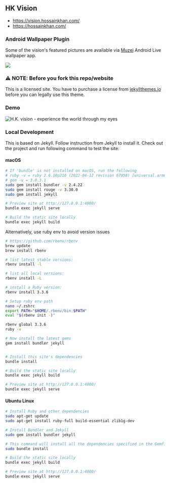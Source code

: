 ## HK Vision

* https://vision.hossainkhan.com/
* https://hossainkhan.com/

### Android Wallpaper Plugin
Some of the vision's featured pictures are available via [Muzei](https://play.google.com/store/apps/details?id=net.nurik.roman.muzei) Android Live wallpaper app.

[![](https://lh3.googleusercontent.com/qF9r3ZjtgG-qyHdmjecArtKiulz1gmwL_xl9R3_fzk6igSeoN0wYbJSKEX5d_fxJRwYZJpHbqcLB3i9atl-9dOfUl9an7U43TfZ9PtQ=s0)](https://play.google.com/store/apps/details?id=com.hossainkhan.vision)


### ⚠️ NOTE: Before you fork this repo/website
This is a licensed site. You have to purchase a license from [jekyllthemes.io](https://jekyllthemes.io/theme/duet-portfolio-jekyll-theme) before you can legally use this theme.

### Demo
![H.K. vision - experience the world through my eyes](https://github.com/hossain-khan/vision.hossainkhan.com/assets/99822/c33200d6-f9c4-4c28-a5a8-580f51feda9d)

### Local Development

This is based on Jekyll. Follow instruction from Jekyll to install it. 
Check out the project and run following command to test the site:

#### macOS

```sh
# If 'bundle' is not installed on macOS, run the following
# ruby -v = ruby 2.6.10p210 (2022-04-12 revision 67958) [universal.arm64e-darwin24]
# gem -v = 3.0.3.1
sudo gem install bundler -v 2.4.22
sudo gem install rouge -v 3.30.0
sudo gem install jekyll

# Preview site at http://127.0.0.1:4000/
bundle exec jekyll serve

# Build the static site locally
bundle exec jekyll build
```

Alternatively, use ruby env to avoid version issues

```sh
# https://github.com/rbenv/rbenv
brew update
brew install rbenv

# list latest stable versions:
rbenv install -l

# list all local versions:
rbenv install -L

# install a Ruby version:
rbenv install 3.3.6

# Setup ruby env path
nano ~/.zshrc
export PATH="$HOME/.rbenv/bin:$PATH"
eval "$(rbenv init -)"

rbenv global 3.3.6
ruby -v

# Now install the latest gems
gem install bundler jekyll


# Install this site's dependencies
bundle install

# Build the static site locally
bundle exec jekyll build

# Preview site at http://127.0.0.1:4000/
bundle exec jekyll serve
```

#### Ubuntu Linux
```sh
# Install Ruby and other dependencies
sudo apt-get update
sudo apt-get install ruby-full build-essential zlib1g-dev

# Install Bundler and Jekyll
sudo gem install bundler jekyll

# This command will install all the dependencies specified in the Gemfile of your Jekyll project.
sudo bundle install

# Build the static site locally
bundle exec jekyll build

# Preview site at http://127.0.0.1:4000/
bundle exec jekyll serve
```

